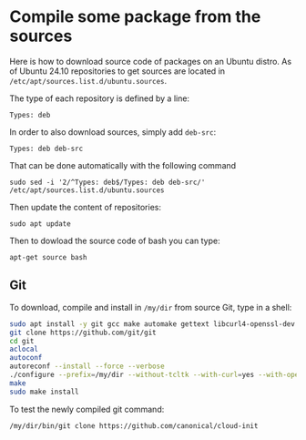 # Compile some package from the sources

Here is how to download source code of packages on an Ubuntu distro.
As of Ubuntu 24.10 repositories to get sources
are located in ```/etc/apt/sources.list.d/ubuntu.sources```.

The type of each repository is defined by a line:
```
Types: deb
```
In order to also download sources, simply add ```deb-src```:
```
Types: deb deb-src
```
That can be done automatically with the following command
```
sudo sed -i '2/^Types: deb$/Types: deb deb-src/' /etc/apt/sources.list.d/ubuntu.sources
```
Then update the content of repositories:
```
sudo apt update
```
Then to dowload the source code of bash you can type:
```
apt-get source bash
```


## Git
To download, compile and install in ```/my/dir``` from source Git, type in a shell:
```bash
sudo apt install -y git gcc make automake gettext libcurl4-openssl-dev libssl-dev 
git clone https://github.com/git/git
cd git
aclocal
autoconf
autoreconf --install --force --verbose
./configure --prefix=/my/dir --without-tcltk --with-curl=yes --with-openssl=yes --with-expat=yes CFLAGS="${CFLAGS} -static"
make
sudo make install
```
To test the newly compiled git command:
```
/my/dir/bin/git clone https://github.com/canonical/cloud-init
```
